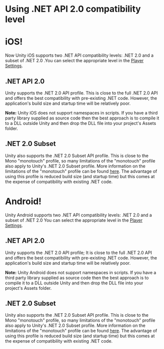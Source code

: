 Using .NET API 2.0 compatibility level
======================================

<a id="iOS"></a>
iOS!
====

Now Unity iOS supports two .NET API compatibility levels: .NET 2.0 and a subset of .NET 2.0 .You can select the appropriate level in the [Player Settings](class-playersettings.html).

.NET API 2.0
------------

Unity supports the <span class=component>.NET 2.0</span> API profile. This is close to the full .NET 2.0 API and offers the best compatibility with pre-existing .NET code.  However, the application's build size and startup time will be relatively poor.

__Note:__ Unity iOS does not support namespaces in scripts. If you have a third party library supplied as source code then the best approach is to compile it to a DLL outside Unity and then drop the DLL file into your project's Assets folder.

.NET 2.0 Subset
---------------

Unity also supports the <span class=component>.NET 2.0 Subset</span> API profile. This is close to the Mono "monotouch" profile, so many limitations of the "monotouch" profile also apply to Unity's .NET 2.0 Subset profile. More information on the limitations of the "monotouch" profile can be found [here](http://monotouch.net/documentation/limitations.html). The advantage of using this profile is reduced build size (and startup time) but this comes at the expense of compatibility with existing .NET code.

<a id="Android"></a>
Android!
========

Unity Android supports two .NET API compatibility levels: .NET 2.0 and a subset of .NET 2.0 You can select the appropriate level in the [Player Settings](class-playersettings.html).

.NET API 2.0
------------

Unity supports the <span class=component>.NET 2.0</span> API profile; It is close to the full .NET 2.0 API and offers the best compatibility with pre-existing .NET code. However, the application's build size and startup time will be relatively poor.

__Note:__ Unity Android does not support namespaces in scripts. If you have a third party library supplied as source code then the best approach is to compile it to a DLL outside Unity and then drop the DLL file into your project's Assets folder.

.NET 2.0 Subset
---------------

Unity also supports the <span class=component>.NET 2.0 Subset</span> API profile. This is close to the Mono "monotouch" profile, so many limitations of the "monotouch" profile also apply to Unity's .NET 2.0 Subset profile. More information on the limitations of the "monotouch" profile can be found [here](http://monotouch.net/documentation/limitations.html). The advantage of using this profile is reduced build size (and startup time) but this comes at the expense of compatibility with existing .NET code.

